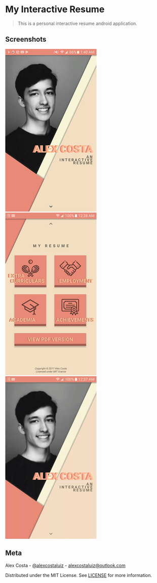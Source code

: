 # My Interactive Resume
> This is a personal interactive resume android application.

## Screenshots
![](small2.png) ![](small3.png) ![](resume_resize.gif)

## Meta

Alex Costa - [@alexcostaluiz](https://twitter.com/alexcostaluiz) - alexcostaluiz@outlook.com

Distributed under the MIT License. See [LICENSE](https://github.com/alexcostaluiz/MyInteractiveResume/blob/master/LICENSE) for more information.
